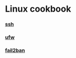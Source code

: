 # Linux cookbook

### [ssh](ssh/readme.md)

### [ufw](ufw/readme.md)

### [fail2ban](fail2ban/readme.md)
